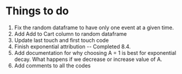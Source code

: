 # Things to do 

1. Fix the random dataframe to have only one event at a given time.
2. Add Add to Cart column to random dataframe
3. Update last touch and first touch code
4. Finish exponential attribution -- Completed 8.4.
5. Add documentation for why choosing A = 1 is best for exponential decay. What happens if we decrease or increase value of A. 
6. Add comments to all the codes
